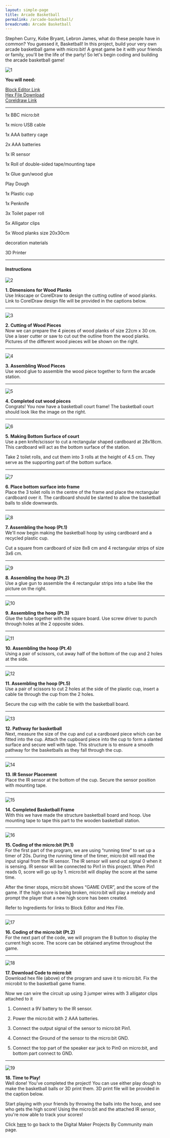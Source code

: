 ```yaml
---
layout: simple-page
title: Arcade Basketball
permalink: /arcade-basketball/
breadcrumb: Arcade Basketball
---
```


Stephen Curry, Kobe Bryant, Lebron James, what do these people have in common? You guessed it, Basketball! In this project, build your very own arcade basketball game with micro:bit! A great game be it with your friends or family, you'll be the life of the party! So let's begin coding and building the arcade basketball game!

![1](/images/in-schools/digital-maker/projects/fun-and-games/arcade-basketball1.png)

**You will need:**

[Block Editor Link](https://makecode.microbit.org/)<br>
[Hex File Download](https://www.dropbox.com/sh/cj6uj8lo7pownms/AACYJpCFwbQx9HYWlBgehA_Ma?dl=0)<br>
[Coreldraw Link](https://www.dropbox.com/sh/cj6uj8lo7pownms/AACYJpCFwbQx9HYWlBgehA_Ma?dl=0)<br>

---

1x BBC micro:bit<br>

1x micro USB cable<br>

1x AAA battery cage<br>

2x AAA batteries<br>

1x IR sensor<br>

1x Roll of double-sided tape/mounting tape<br>

1x Glue gun/wood glue<br>

 Play Dough<br>

1x Plastic cup<br>

1x Penknife<br>

3x Toilet paper roll<br>

5x Alligator clips<br>

5x Wood planks size 20x30cm<br>

decoration materials<br>

3D Printer<br>

---

#### Instructions

![2](/images/in-schools/digital-maker/projects/fun-and-games/arcade-basketball2.png)

**1.  Dimensions for Wood Planks** <br>Use Inkscape or CorelDraw to design the cutting outline of wood planks. Link to CorelDraw design file will be provided in the captions below.<br>

---
![3](/images/in-schools/digital-maker/projects/fun-and-games/arcade-basketball3.jpg)

**2.  Cutting of Wood Pieces** <br>Now we can prepare the 4 pieces of wood planks of size 22cm x 30 cm. Use a laser cutter or saw to cut out the outline from the wood planks. Pictures of the different wood pieces will be shown on the right.<br>

---
![4](/images/in-schools/digital-maker/projects/fun-and-games/arcade-basketball4.jpg)

**3. Assembling Wood Pieces** <br>Use wood glue to assemble the wood piece together to form the arcade station.<br>

---
![5](/images/in-schools/digital-maker/projects/fun-and-games/arcade-basketball5.jpg)

**4. Completed cut wood pieces**<br>Congrats! You now have a basketball court frame! The basketball court should look like the image on the right.<br>

---
![6](/images/in-schools/digital-maker/projects/fun-and-games/arcade-basketball6.jpg)

**5. Making Bottom Surface of court**<br>Use a pen knife/scissor to cut a rectangular shaped cardboard at 28x18cm. This cardboard will act as the bottom surface of the station.

Take 2 toilet rolls, and cut them into 3 rolls at the height of 4.5 cm. They serve as the supporting part of the bottom surface.<br>

---
![7](/images/in-schools/digital-maker/projects/fun-and-games/arcade-basketball7.jpg)

**6. Place bottom surface into frame**<br>Place the 3 toilet rolls in the centre of the frame and place the rectangular cardboard over it. The cardboard should be slanted to allow the basketball balls to slide downwards.<br>

---
![8](/images/in-schools/digital-maker/projects/fun-and-games/arcade-basketball8.png)

**7. Assembling the hoop (Pt.1)**<br>We'll now begin making the basketball hoop by using cardboard and a recycled plastic cup.

Cut a square from cardboard of size 8x8 cm and 4 rectangular strips of size 3x6 cm.<br>

---
![9](/images/in-schools/digital-maker/projects/fun-and-games/arcade-basketball9.jpg)

**8. Assembling the hoop (Pt.2)**<br>Use a glue gun to assemble the 4 rectangular strips into a tube like the picture on the right.<br>

---
![10](/images/in-schools/digital-maker/projects/fun-and-games/arcade-basketball10.jpg)

**9. Assembling the hoop (Pt.3)**<br>Glue the tube together with the square board. Use screw driver to punch through holes at the 2 opposite sides.<br>

---
![11](/images/in-schools/digital-maker/projects/fun-and-games/arcade-basketball11.jpg)

**10. Assembling the hoop (Pt.4)**<br>Using a pair of scissors, cut away half of the bottom of the cup and 2 holes at the side.<br>

---
![12](/images/in-schools/digital-maker/projects/fun-and-games/arcade-basketball12.jpg)

**11. Assembling the hoop (Pt.5)**<br>Use a pair of scissors to cut 2 holes at the side of the plastic cup, insert a cable tie through the cup from the 2 holes.

Secure the cup with the cable tie with the basketball board.<br>

---
![13](/images/in-schools/digital-maker/projects/fun-and-games/arcade-basketball13.jpg)

**12.  Pathway for basketball**<br>Next, measure the size of the cup and cut a cardboard piece which can be fitted into the cup. Attach the cupboard piece into the cup to form a slanted surface and secure well with tape. This structure is to ensure a smooth pathway for the basketballs as they fall through the cup.<br>

---
![14](/images/in-schools/digital-maker/projects/fun-and-games/arcade-basketball14.jpg)

**13. IR Sensor Placement**<br>Place the IR sensor at the bottom of the cup. Secure the sensor position with mounting tape.<br>

---
![15](/images/in-schools/digital-maker/projects/fun-and-games/arcade-basketball15.jpg)

**14. Completed Basketball Frame**<br>With this we have made the structure basketball board and hoop. Use mounting tape to tape this part to the wooden basketball station.<br>

---
![16](/images/in-schools/digital-maker/projects/fun-and-games/arcade-basketball16.png)

**15. Coding of the micro:bit (Pt.1)**<br>For the first part of the program, we are using “running time” to set up a timer of 20s. During the running time of the timer, micro:bit will read the input signal from the IR sensor. The IR sensor will send out signal 0 when it is sensing. IR sensor will be connected to Pin1 in this project. When Pin1 reads 0, score will go up by 1. micro:bit will display the score at the same time.

After the timer stops, micro:bit shows “GAME OVER”, and the score of the game. If the high score is being broken, micro:bit will play a melody and prompt the player that a new high score has been created.

Refer to Ingredients for links to Block Editor and Hex File.<br>

---
![17](/images/in-schools/digital-maker/projects/fun-and-games/arcade-basketball17.png)

**16. Coding of the micro:bit (Pt.2)**<br>For the next part of the code, we will program the B button to display the current high score. The score can be obtained anytime throughout the game.<br>

---
![18](/images/in-schools/digital-maker/projects/fun-and-games/arcade-basketball18.png)

**17. Download Code to micro:bit**<br>Download hex file (above) of the program and save it to micro:bit. Fix the microbit to the basketball game frame. 

Now we can wire the circuit up using 3 jumper wires with 3 alligator clips attached to it

1. Connect a 9V battery to the IR sensor.<br>

2. Power the micro:bit with 2 AAA batteries.<br>

3. Connect the output signal of the sensor to micro:bit Pin1.<br>

4. Connect the Ground of the sensor to the micro:bit GND.<br>

5. Connect the top part of the speaker ear jack to Pin0 on micro:bit, and bottom part connect to GND.<br>

---
![19](/images/in-schools/digital-maker/projects/fun-and-games/arcade-basketball19.jpg)

**18. Time to Play!**<br>Well done! You've completed the project! You can use either play dough to make the basketball balls or 3D print them. 3D print file will be provided in the caption below.

Start playing with your friends by throwing the balls into the hoop, and see who gets the high score! Using the micro:bit and the attached IR sensor, you're now able to track your scores!<br>


Click [here](/in-schools/digital-maker/projects/) to go back to the Digital Maker Projects By Community main page.
